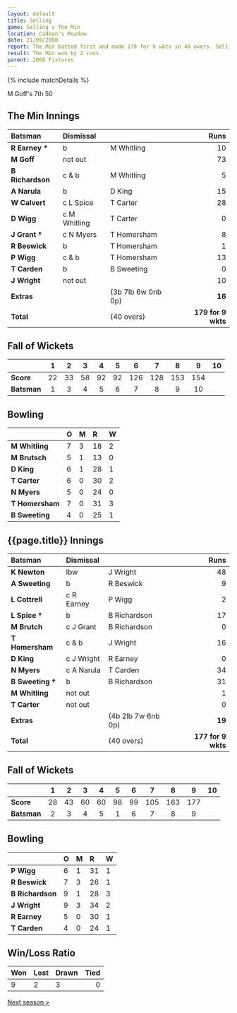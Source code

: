 ```yaml
---
layout: default
title: Selling
game: Selling v The Min
location: Cadman's Meadow
date: 21/09/2008
report: The Min batted first and made 179 for 9 wkts in 40 overs. Selling replied with 177 for 9 wkts in 40 overs
result: The Min won by 2 runs
parent: 2008 Fixtures
---
```


{% include matchDetails %}

M Goff's 7th 50

## The Min Innings

| Batsman | Dismissal |  | Runs |
|:---|:---|---|---:|
| **R Earney &#42;** | b | M Whitling | 10 |
| **M Goff** | not out |  | 73 |
| **B Richardson** | c & b | M Whitling | 5 |
| **A Narula** | b | D King | 15 |
| **W Calvert** | c L Spice | T Carter | 28 |
| **D Wigg** | c M Whitling | T Carter | 0 |
| **J Grant &#8224;** | c N Myers | T Homersham | 8 |
| **R Beswick** | b | T Homersham | 1 |
| **P Wigg** | c & b | T Homersham | 13 |
| **T Carden** | b | B Sweeting | 0 |
| **J Wright** | not out |  | 10 |
| **Extras** | | (3b 7lb 6w 0nb 0p) | **16** |
| **Total** | | (40 overs) | **179 for 9 wkts** |

## Fall of Wickets

| | 1 | 2 | 3 | 4 | 5 | 6 | 7 | 8 | 9 | 10 |
|---|:---:|:---:|:---:|:---:|:---:|:---:|:---:|:---:|:---:|:---:|
| **Score** | 22 | 33 | 58 | 92 | 92 | 126 | 128 | 153 | 154 |  |
| **Batsman** | 1 | 3 | 4 | 5 | 6 | 7 | 8 | 9 | 10 |  |

## Bowling

| | O | M | R | W |
|---|:---|:---|:---|:---|
| **M Whitling** | 7 | 3 | 18 | 2 |
| **M Brutsch** | 5 | 1 | 13 | 0 |
| **D King** | 6 | 1 | 28 | 1 |
| **T Carter** | 6 | 0 | 30 | 2 |
| **N Myers** | 5 | 0 | 24 | 0 |
| **T Homersham** | 7 | 0 | 31 | 3 |
| **B Sweeting** | 4 | 0 | 25 | 1 |

## {{page.title}} Innings

| Batsman | Dismissal |  | Runs |
|:---|:---|---|---:|
| **K Newton** | lbw | J Wright | 48 |
| **A Sweeting** | b | R Beswick | 9 |
| **L Cottrell** | c R Earney | P Wigg | 2 |
| **L Spice &#8224;** | b | B Richardson | 17 |
| **M Brutch** | c J Grant | B Richardson | 0 |
| **T Homersham** | c & b | J Wright | 16 |
| **D King** | c J Wright | R Earney | 0 |
| **N Myers** | c A Narula | T Carden | 34 |
| **B Sweeting &#8224;** | b | B Richardson | 31 |
| **M Whitling** | not out |  | 1 |
| **T Carter** | not out |  | 0 |
| **Extras** | | (4b 2lb 7w 6nb 0p) | **19** |
| **Total** | | (40 overs) | **177 for 9 wkts** |

## Fall of Wickets

| | 1 | 2 | 3 | 4 | 5 | 6 | 7 | 8 | 9 | 10 |
|---|:---:|:---:|:---:|:---:|:---:|:---:|:---:|:---:|:---:|:---:|
| **Score** | 28 | 43 | 60 | 60 | 98 | 99 | 105 | 163 | 177 |  |
| **Batsman** | 2 | 3 | 4 | 5 | 1 | 6 | 7 | 8 | 9 |  |

## Bowling

| | O | M | R | W |
|---|:---|:---|:---|:---|
| **P Wigg** | 6 | 1 | 31 | 1 |
| **R Beswick** | 7 | 3 | 26 | 1 |
| **B Richardson** | 9 | 1 | 28 | 3 |
| **J Wright** | 9 | 3 | 34 | 2 |
| **R Earney** | 5 | 0 | 30 | 1 |
| **T Carden** | 4 | 0 | 24 | 1 |

## Win/Loss Ratio

| Won | Lost | Drawn | Tied |
|:---|:---|:---|---:|
| 9 | 2 | 3 | 0 |

[Next season >](../2009)